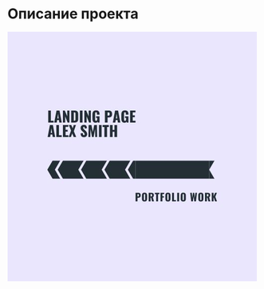 # Описание проекта
[![Header](https://github.com/Kady2020/alex-smith/blob/main/src/img/cover-page.jpg)](https://kady2020.github.io/alex-smith/dist/index.html)
<!-- # Ссылка на проект
https://kady2020.github.io/start-template-v2/dist/index.html -->

